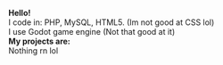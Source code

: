 <b>Hello!</b><br>
I code in: PHP, MySQL, HTML5. (Im not good at CSS lol)<br>
I use Godot game engine (Not that good at it)<br>
<b>My projects are:</b><br>
Nothing rn lol

